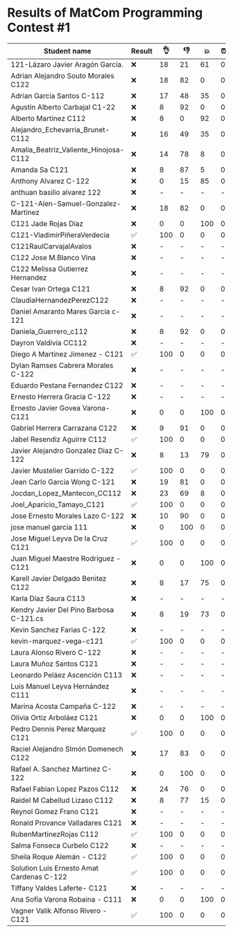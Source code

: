 # Results of MatCom Programming Contest #1

| Student name | Result | 👌 | 👎 | 💥 | ⏰ | Final |
| ------------ | ------ | ------- | ----- | --- | -- | ----- |
| 121-Lázaro Javier Aragón García. | ❌ | 18 | 21 | 61 | 0 | ❌ |
| Adrian Alejandro Souto Morales C122 | ❌ | 18 | 82 | 0 | 0 | ✅ |
| Adrian Garcia Santos C-112 | ❌ | 17 | 48 | 35 | 0 | ❌ |
| Agustin Alberto Carbajal C1-22 | ❌ | 8 | 92 | 0 | 0 | ❌ |
| Alberto Martínez C112 | ❌ | 8 | 0 | 92 | 0 | ❌ |
| Alejandro_Echevarria_Brunet-C112 | ❌ | 16 | 49 | 35 | 0 | ❌ |
| Amalia_Beatriz_Valiente_Hinojosa-C112 | ❌ | 14 | 78 | 8 | 0 | ❌ |
| Amanda Sa C121 | ❌ | 8 | 87 | 5 | 0 | ❌ |
| Anthony Alvarez C-122 | ❌ | 0 | 15 | 85 | 0 | ❌ |
| anthuan basilio alvarez 122 | ❌ | - | - | - | - | ❌ |
| C-121-Alen-Samuel-Gonzalez-Martinez | ❌ | 18 | 82 | 0 | 0 | ❌ |
| C121 Jade Rojas Diaz | ❌ | 0 | 0 | 100 | 0 | ❌ |
| C121-VladimirPiñeraVerdecia | ✅ | 100 | 0 | 0 | 0 | ✅ |
| C121RaulCarvajalAvalos | ❌ | - | - | - | - | ❌ |
| C122 Jose M.Blanco Vina | ❌ | - | - | - | - | ❌ |
| C122 Melissa Gutierrez Hernandez | ❌ | - | - | - | - | ❌ |
| Cesar Ivan Ortega C121 | ❌ | 8 | 92 | 0 | 0 | ❌ |
| ClaudiaHernandezPerezC122 | ❌ | - | - | - | - | ❌ |
| Daniel Amaranto Mares Garcia c-121 | ❌ | - | - | - | - | ❌ |
| Daniela_Guerrero_c112 | ❌ | 8 | 92 | 0 | 0 | ❌ |
| Dayron Valdivia CC112 | ❌ | - | - | - | - | ❌ |
| Diego A Martinez Jimenez - C121 | ✅ | 100 | 0 | 0 | 0 | ✅ |
| Dylan Ramses Cabrera Morales C-122 | ❌ | - | - | - | - | ❌ |
| Eduardo Pestana Fernandez C122 | ❌ | - | - | - | - | ❌ |
| Ernesto Herrera Gracia C-122 | ❌ | - | - | - | - | ❌ |
| Ernesto Javier Govea Varona-C121 | ❌ | 0 | 0 | 100 | 0 | ❌ |
| Gabriel Herrera Carrazana C122 | ❌ | 9 | 91 | 0 | 0 | ❌ |
| Jabel Resendiz Aguirre C112 | ✅ | 100 | 0 | 0 | 0 | ✅ |
| Javier Alejandro Gonzalez Diaz C-122  | ❌ | 8 | 13 | 79 | 0 | ❌ |
| Javier Mustelier Garrido C-122 | ✅ | 100 | 0 | 0 | 0 | ✅ |
| Jean Carlo Garcia Wong C-121 | ❌ | 19 | 81 | 0 | 0 | ❌ |
| Jocdan_Lopez_Mantecon_CC112 | ❌ | 23 | 69 | 8 | 0 | ❌ |
| Joel_Aparicio_Tamayo_C121 | ✅ | 100 | 0 | 0 | 0 | ✅ |
| Jose Ernesto Morales Lazo C-122 | ❌ | 10 | 90 | 0 | 0 | ❌ |
| jose manuel garcia 111 | ❌ | 0 | 100 | 0 | 0 | ❌ |
| Jose Miguel Leyva De la Cruz C121 | ✅ | 100 | 0 | 0 | 0 | ✅ |
| Juan Miguel Maestre Rodriguez - C121 | ❌ | 0 | 0 | 100 | 0 | ❌ |
| Karell Javier Delgado Benitez C122 | ❌ | 8 | 17 | 75 | 0 | ❌ |
| Karla Diaz Saura C113 | ❌ | - | - | - | - | ❌ |
| Kendry Javier Del Pino Barbosa C-121.cs | ❌ | 8 | 19 | 73 | 0 | ❌ |
| Kevin Sanchez Farias C-122 | ❌ | - | - | - | - | ❌ |
| kevin-marquez-vega-c121 | ✅ | 100 | 0 | 0 | 0 | ✅ |
| Laura Alonso Rivero C-122 | ❌ | - | - | - | - | ❌ |
| Laura Muñoz Santos C121 | ❌ | - | - | - | - | ❌ |
| Leonardo Peláez Ascención C113 | ❌ | - | - | - | - | ❌ |
| Luis Manuel Leyva Hernández C111 | ❌ | - | - | - | - | ❌ |
| Marina Acosta Campaña C-122 | ❌ | - | - | - | - | ❌ |
| Olivia Ortiz Arboláez C121 | ❌ | 0 | 0 | 100 | 0 | ❌ |
| Pedro Dennis Perez Marquez C121 | ✅ | 100 | 0 | 0 | 0 | ✅ |
| Raciel Alejandro SImón Domenech C122 | ❌ | 17 | 83 | 0 | 0 | ❌ |
| Rafael A. Sanchez Martinez C-122 | ❌ | 0 | 100 | 0 | 0 | ❌ |
| Rafael Fabian Lopez Pazos C112 | ❌ | 24 | 76 | 0 | 0 | ❌ |
| Raidel M Cabellud Lizaso C112 | ❌ | 8 | 77 | 15 | 0 | ❌ |
| Reynol Gomez Frano C121 | ❌ | - | - | - | - | ❌ |
| Ronald Provance Valladares C121 | ❌ | - | - | - | - | ❌ |
| RubenMartinezRojas C112 | ✅ | 100 | 0 | 0 | 0 | ✅ |
| Salma Fonseca Curbelo C122 | ❌ | - | - | - | - | ❌ |
| Sheila Roque Alemán - C122 | ✅ | 100 | 0 | 0 | 0 | ✅ |
| Solution Luis Ernesto Amat Cardenas C-122 | ✅ | 100 | 0 | 0 | 0 | ✅ |
| Tiffany Valdes Laferte- C121 | ❌ | - | - | - | - | ❌ |
| Ana Sofía Varona Robaina - C111 | ❌ | 0 | 0 | 100 | 0 | ❌ |
| Vagner Valik Alfonso Rivero - C121 | ✅ | 100 | 0 | 0 | 0 | ✅ |
